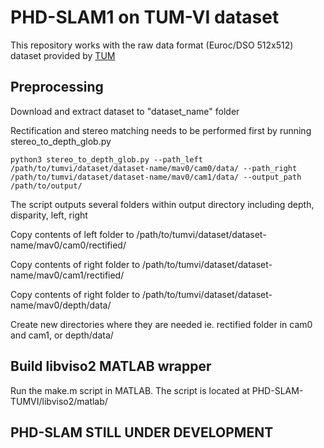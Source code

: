 # PHD-SLAM1 on TUM-VI dataset
This repository works with the raw data format (Euroc/DSO 512x512) dataset provided by [TUM](https://cvg.cit.tum.de/data/datasets/visual-inertial-dataset) 

## Preprocessing
Download and extract dataset to "dataset_name" folder

Rectification and stereo matching needs to be performed first by running stereo_to_depth_glob.py
```
python3 stereo_to_depth_glob.py --path_left /path/to/tumvi/dataset/dataset-name/mav0/cam0/data/ --path_right /path/to/tumvi/dataset/dataset-name/mav0/cam1/data/ --output_path /path/to/output/
```

The script outputs several folders within output directory including depth, disparity, left, right

Copy contents of left folder to /path/to/tumvi/dataset/dataset-name/mav0/cam0/rectified/

Copy contents of right folder to /path/to/tumvi/dataset/dataset-name/mav0/cam1/rectified/

Copy contents of right folder to /path/to/tumvi/dataset/dataset-name/mav0/depth/data/

Create new directories where they are needed ie. rectified folder in cam0 and cam1, or depth/data/ 

## Build libviso2 MATLAB wrapper
Run the make.m script in MATLAB. The script is located at PHD-SLAM-TUMVI/libviso2/matlab/

## PHD-SLAM STILL UNDER DEVELOPMENT

